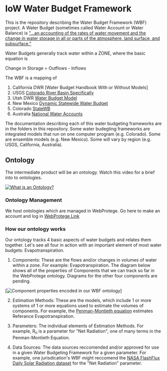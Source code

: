 # IoW Water Budget Framework

This is the repository describing the Water Budget Framework (WBF) project. A Water Budget (sometimes called Water Account or Water Balance) is ["...an accounting of the rates of water movement and the change in water storage in all or parts of the atmosphere, land surface, and subsurface."](https://water.usgs.gov/watercensus/AdHocComm/Background/WaterBudgets-FoundationsforEffectiveWater-ResourcesandEnvironmentalManagement.pdf)

Water Budgets generally track water within a ZONE, where the basic equation is 

Change in Storage = Outflows - Inflows

The WBF is a mapping of

1. California DWR [Water Budget Handbook With or Without Models]
2. USGS [Colorado River Basin Specifically](https://www.usgs.gov/mission-areas/water-resources/science/colorado-river-basin-focus-area-study?qt-science_center_objects=0#qt-science_center_objects)
3. Utah DWR [Water Budget Model](https://www.westernstateswater.org/utah-division-of-water-resources-water-budget-program-methods-description/)
4. New Mexico [Dynamic Statewide Water Budget](https://nmwrri.nmsu.edu/new-mexico-dynamic-statewide-water-budget/)
5. Colorado [StateWB](https://www.colorado.gov/pacific/cdss/statewb)
6. Australia [National Water Accounts](http://www.bom.gov.au/water/nwa/2018/)

The documentation describing each of this water budgeting frameworks are in the folders in this repository. Some water budegting frameworks are integrated models that run on one computer program (e.g. Colorado). Some are ensemble models (e.g. New Mexico). Some will vary by region (e.g. USGS, California, Australia).

## Ontology

The intermediate product will be an ontology. Watch this video for a brief into to ontologies.

[![What is an Ontology?](https://i.ytimg.com/vi/jfUPLuPL3Ho/hqdefault.jpg)](https://www.youtube.com/watch?v=jfUPLuPL3Ho-Y "What is an Ontology")

### Ontology Management
We host ontologies which are managed in WebProtege. Go here to make an account and log in [WebProtege Link](https://webprotege.stanford.edu)


### How our ontology works

Our ontology tracks 4 basic aspects of water budgets and relates them together. Let's see all four in action with an important element of most water budgets: Evapotranspiration.

1. Components: These are the flows and/or changes in volumes of water within a zone. For example: Evapotranspiration. The diagram below shows all of the properties of Components that we can track so far in the WebProtege ontology. Diagrams for the other four components are pending.

[![Component properties encoded in our WBF ontology](https://raw.githubusercontent.com/internetofwater/waterbudgetframework/master/Blank%20Diagram.png)]

2. Estimation Methods: These are the models, which include 1 or more systems of 1 or more equations used to estimate the volumes of components. For example, the [Penman-Montieth equation](http://www.fao.org/3/X0490E/x0490e06.htm) estimates Referance Evapotranspiration.

3. Parameters: The individual elements of Estimation Methods. For example, R<sub>n</sub>  is a parameter for "Net Radiation", one of many terms in the Penman-Montieth Equation.

4. Data Sources: The data sources reccomended and/or approved for use in a given Water Budgeting Framework for a given parameter. For example, one jurisdication's WBF might reccomend the [NASA FlashFlux Daily Solar Radiation dataset](https://neo.sci.gsfc.nasa.gov/view.php?datasetId=CERES_NETFLUX_D&date=2019-12-01) for the "Net Radiation" parameter.

